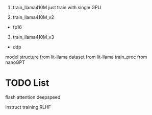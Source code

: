 

1. train_llama410M
just train with single GPU
   
2. train_llama410M_v2
+ fp16

3. train_llama410M_v3
+ ddp

model structure from lit-llama
dataset from lit-llama
train_proc from nanoGPT


# TODO List
flash attention
deepspeed

instruct training
RLHF





















